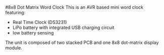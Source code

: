 #8x8 Dot Matrix Word Clock
This is an AVR based mini word clock featuring:
* Real Time Clock (DS3231)
* LiPo battery with integrated USB charging circuit
* low battery sensing

The unit is composed of two stacked PCB and one 8x8 dot-matrix display module.
